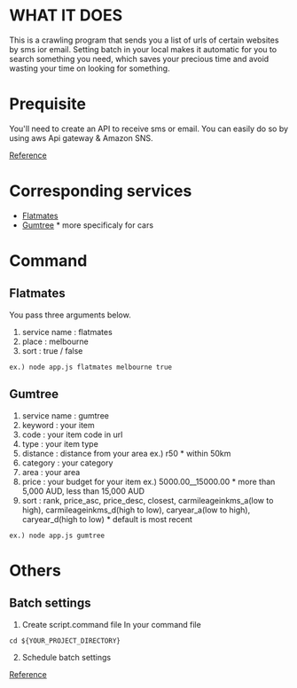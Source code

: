 # WHAT IT DOES
This is a crawling program that sends you a list of urls of certain websites by sms ior email.
Setting batch in your local makes it automatic for you to search something you need, which saves your precious time and avoid wasting your time on looking for something.

# Prequisite
You'll need to create an API to receive sms or email.
You can easily do so by using aws Api gateway & Amazon SNS.

[Reference](https://www.antstack.com/blog/connect-api-gateway-to-sns/)

# Corresponding services
* [Flatmates](https://flatmates.com.au/)
* [Gumtree](https://gumtree.com.au/) * more specificaly for cars

# Command
## Flatmates
You pass three arguments below.
1. service name : flatmates
2. place : melbourne
3. sort : true / false

```ex.) node app.js flatmates melbourne true```

## Gumtree
1. service name : gumtree
2. keyword : your item
3. code : your item code in url
4. type : your item type
5. distance : distance from your area ex.) r50 * within 50km
6. category : your category
7. area : your area
8. price : your budget for your item ex.) 5000.00__15000.00 * more than 5,000 AUD, less than 15,000 AUD
9. sort : rank, price_asc, price_desc, closest, carmileageinkms_a(low to high), carmileageinkms_d(high to low), caryear_a(low to high), caryear_d(high to low) * default is most recent


```ex.) node app.js gumtree ```

# Others
## Batch settings
1. Create script.command file
In your command file
```node app.js ${YOUR_SERVICE_AND_CONDITIONS}
cd ${YOUR_PROJECT_DIRECTORY}
```
2. Schedule batch settings

[Reference](https://betterprogramming.pub/how-to-execute-a-cron-job-on-mac-with-crontab-b2decf2968eb)
